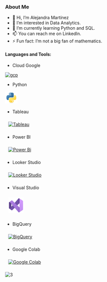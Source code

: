 ### About Me

- 👋 Hi, I’m Alejandra Martínez
- 👀 I’m interested in Data Analytics.
- 🌱 I’m currently learning Python and SQL.
- 📫  You can reach me on LinkedIn.
- ⚡  Fun fact: I’m not a big fan of mathematics.

<h4 align="left">Languages and Tools:</h3>
<p align="left">
  
  - Cloud Google
  
<a href="https://cloud.google.com" target="_blank" rel="noreferrer">
<img src="https://www.vectorlogo.zone/logos/google_cloud/google_cloud-icon.svg" alt="gcp" width="40" height="40"/> 
</a> 

- Python
  
<a href="https://www.python.org" target="_blank" rel="noreferrer">
<img src="https://raw.githubusercontent.com/devicons/devicon/master/icons/python/python-original.svg" alt="python" width="40" height="40"/> 
</a>

- Tableau

<a href="https://www.tableau.com/" target="_blank">
<img style="margin: 10px" src="https://profilinator.rishav.dev/skills-assets/tableau.svg" alt="Tableau" height="50" />
</a>  

- Power BI
   
<a href="https://powerbi.microsoft.com/en-us/" target="_blank">
<img style="margin: 10px" src="https://profilinator.rishav.dev/skills-assets/powerbi.png" alt="Power Bi" height="50" />
</a>  
</p>

- Looker Studio
  
<a href="https://lookerstudio.google.com/" target="_blank">
<img style="margin: 10px" src="https://www.gstatic.com/analytics-suite/header/suite/v2/ic_data_studio.svg" alt="Looker Studio" height="50" />
</a>

- Visual Studio
  
<a href="https://visualstudio.microsoft.com/" target="_blank">
<img style="margin: 10px" src="https://raw.githubusercontent.com/github/explore/main/topics/visual-studio/visual-studio.png" alt="Visual Studio" height="50" />
</a>

- BigQuery
  
<a href="https://cloud.google.com/bigquery" target="_blank">
<img style="margin: 10px" src="https://www.gstatic.com/analytics-suite/header/suite/v2/ic_bigquery.svg" alt="BigQuery" height="50" />
</a>

- Google Colab
  
<a href="https://colab.research.google.com/" target="_blank">
<img style="margin: 10px" src="https://upload.wikimedia.org/wikipedia/commons/thumb/d/d0/Google_Colaboratory_SVG_Logo.svg/512px-Google_Colaboratory_SVG_Logo.svg.png" alt="Google Colab" height="50" />
</a>

![3](https://github.com/user-attachments/assets/34a2b57e-9f22-42c7-bd87-7fd535ae4b4f)





